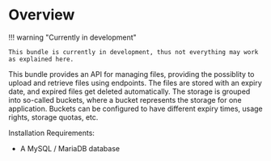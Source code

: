 # Overview 

!!! warning "Currently in development"

    This bundle is currently in development, thus not everything may work as explained here.


This bundle provides an API for managing files, providing the possiblity to upload and retrieve files using endpoints.
The files are stored with an expiry date, and expired files get deleted automatically. The storage is grouped into so-called buckets, where a bucket represents the storage for one application.
Buckets can be configured to have different expiry times, usage rights, storage quotas, etc.

Installation Requirements:
 - A MySQL / MariaDB database